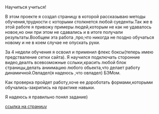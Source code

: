 Научиться учиться!

В этом  проекте я создал страницу в которой рассказываю методы обучения,трудности с которыми столкнется любой суеденты.Так же в этой работе я привожу примеры людей,которым не как не удавалось новое,но они при этом не сдавались и в итоге получали результаты.Вообщем эта работа ,про,что никогда не поздно обучаться новому и не в коем случае не опускать руки.

За 4 недели обучения я освоил и применил флекс боксы(теперь имею предстваление сетки сайта).
Я научился подключать сторонние видео,деалть всевозможные сслыки,красить любой блок страницы,делать аниимацию любого обьекта,что делает работу динамичной.Овладел(я надеюсь ,что овладел) БЭМом.

Как проверка пройдет работу,хоче ее дороботать формами,которыми обучались-закрипись на практике навыки.

Я надеюсь я правильно понял задание)

[ссылка на страницу](https://romanbabskikh.github.io/how-to-learn/)